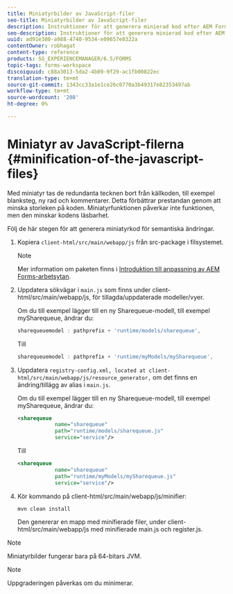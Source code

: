 ```yaml
---
title: Miniatyrbilder av JavaScript-filer
seo-title: Miniatyrbilder av JavaScript-filer
description: Instruktioner för att generera minierad kod efter AEM Forms-arbetsyteanpassningar för att optimera JS-filerna för webben.
seo-description: Instruktioner för att generera minierad kod efter AEM Forms-arbetsyteanpassningar för att optimera JS-filerna för webben.
uuid: ad91e380-a988-4740-9534-e09657e0322a
contentOwner: robhagat
content-type: reference
products: SG_EXPERIENCEMANAGER/6.5/FORMS
topic-tags: forms-workspace
discoiquuid: c88a3013-5da2-4b09-9f29-ac1fb00822ec
translation-type: tm+mt
source-git-commit: 1343cc33a1e1ce26c0770a3b49317e82353497ab
workflow-type: tm+mt
source-wordcount: '208'
ht-degree: 0%

---
```



# Miniatyr av JavaScript-filerna {#minification-of-the-javascript-files}

Med miniatyr tas de redundanta tecknen bort från källkoden, till exempel blanksteg, ny rad och kommentarer. Detta förbättrar prestandan genom att minska storleken på koden. Miniatyrfunktionen påverkar inte funktionen, men den minskar kodens läsbarhet.

Följ de här stegen för att generera miniatyrkod för semantiska ändringar.

1. Kopiera `client-html/src/main/webapp/js` från src-package i filsystemet.

   >[!NOTE]
   >
   >Mer information om paketen finns i [Introduktion till anpassning av AEM Forms-arbetsytan](/help/forms/using/introduction-customizing-html-workspace.md).

1. Uppdatera sökvägar i `main.js` som finns under client-html/src/main/webapp/js, för tillagda/uppdaterade modeller/vyer.

   Om du till exempel lägger till en ny Sharequeue-modell, till exempel mySharequeue, ändrar du:

   ```javascript
   sharequeuemodel : pathprefix + 'runtime/models/sharequeue',
   ```

   Till

   ```javascript
   sharequeuemodel : pathprefix + 'runtime/myModels/mySharequeue',
   ```

1. Uppdatera `registry-config.xml, located at client-html/src/main/webapp/js/resource_generator,` om det finns en ändring/tillägg av alias i `main.js`.

   Om du till exempel lägger till en ny Sharequeue-modell, till exempel mySharequeue, ändrar du:

   ```xml
   <sharequeue
               name="sharequeue"
               path="runtime/models/sharequeue.js"
               service="service"/>
   ```

   Till

   ```xml
   <sharequeue
               name="sharequeue"
               path="runtime/myModels/mySharequeue.js"
               service="service"/>
   ```

1. Kör kommando på client-html/src/main/webapp/js/minifier:

   ```shell
   mvn clean install
   ```

   Den genererar en mapp med minifierade filer, under client-html/src/main/webapp/js med minifierade main.js och register.js.

>[!NOTE]
>
>Miniatyrbilder fungerar bara på 64-bitars JVM.

>[!NOTE]
>
>Uppgraderingen påverkas om du minimerar.
